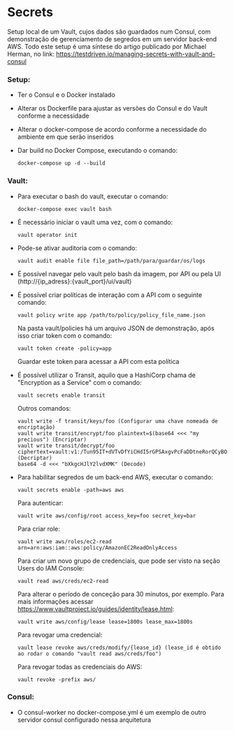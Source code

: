 # Secrets

Setup local de um Vault, cujos dados são guardados num Consul, com demonstração de gerenciamento de segredos em um servidor back-end AWS. Todo este setup é uma síntese do artigo publicado por Michael Herman, no link: https://testdriven.io/managing-secrets-with-vault-and-consul

### Setup:

* Ter o Consul e o Docker instalado

* Alterar os Dockerfile para ajustar as versões do Consul e do Vault conforme a necessidade

* Alterar o docker-compose de acordo conforme a necessidade do ambiente em que serão inseridos

* Dar build no Docker Compose, executando o comando:
    ```
    docker-compose up -d --build
    ```

### Vault:
* Para executar o bash do vault, executar o comando:
    ```
    docker-compose exec vault bash
    ```

* É necessário iniciar o vault uma vez, com o comando:
    ```
    vault operator init
    ```

* Pode-se ativar auditoria com o comando:
    ```
    vault audit enable file file_path=/path/para/guardar/os/logs
    ```   

* É possível navegar pelo vault pelo bash da imagem, por API ou pela UI (http://{ip_adress}:{vault_port}/ui/vault)

* É possível criar políticas de interação com a API com o seguinte comando:
    ```
    vault policy write app /path/to/policy/policy_file_name.json
    ```

    Na pasta vault/policies há um arquivo JSON de demonstração, após isso criar token com o comando:
    ```
    vault token create -policy=app
    ```
        
    Guardar este token para acessar a API com esta política

* É possível utilizar o Transit, aquilo que a HashiCorp chama de "Encryption as a Service" com o comando:
    ```
    vault secrets enable transit
    ```
        
    Outros comandos:
    ```
    vault write -f transit/keys/foo (Configurar uma chave nomeada de encriptação)
    vault write transit/encrypt/foo plaintext=$(base64 <<< "my precious") (Encriptar)
    vault write transit/decrypt/foo ciphertext=vault:v1:/Tun95IT+dVTvDfYiCHdI5rGPSAxgvPcFaDDtneRorQCyBOg (Decriptar)
    base64 -d <<< "bXkgcHJlY2lvdXMK" (Decode)
    ```
        

* Para habilitar segredos de um back-end AWS, executar o comando:
    ```
    vault secrets enable -path=aws aws
    ```

    Para autenticar:
    ```
    vault write aws/config/root access_key=foo secret_key=bar
    ```

    Para criar role:
    ```
    vault write aws/roles/ec2-read arn=arn:aws:iam::aws:policy/AmazonEC2ReadOnlyAccess
    ```

    Para criar um novo grupo de credenciais, que pode ser visto na seção Users do IAM Console:
    ```
    vault read aws/creds/ec2-read
    ```

    Para alterar o período de conceção para 30 minutos, por exemplo. Para mais informações acessar https://www.vaultproject.io/guides/identity/lease.html:
    ```
    vault write aws/config/lease lease=1800s lease_max=1800s
    ```
            
    Para revogar uma credencial:
    ```
    vault lease revoke aws/creds/modify/{lease_id} (lease_id é obtido ao rodar o comando "vault read aws/creds/foo")
    ```
            
    Para revogar todas as credenciais do AWS:
    ```
    vault revoke -prefix aws/
    ```

### Consul:
* O consul-worker no docker-compose.yml é um exemplo de outro servidor consul configurado nessa arquitetura
